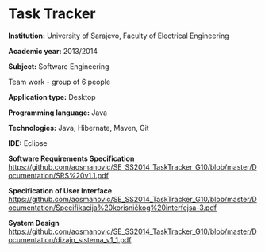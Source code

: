 # Task Tracker 

**Institution:** University of Sarajevo, Faculty of Electrical Engineering

**Academic year:** 2013/2014

**Subject:** Software Engineering

Team work - group of 6 people

**Application type:** Desktop

**Programming language:** Java

**Technologies:** Java, Hibernate, Maven, Git

**IDE:** Eclipse

**Software Requirements Specification**
https://github.com/aosmanovic/SE_SS2014_TaskTracker_G10/blob/master/Documentation/SRS%20v1.1.pdf

**Specification of User Interface**
https://github.com/aosmanovic/SE_SS2014_TaskTracker_G10/blob/master/Documentation/Specifikacija%20korisničkog%20interfejsa-3.pdf

**System Design**
https://github.com/aosmanovic/SE_SS2014_TaskTracker_G10/blob/master/Documentation/dizajn_sistema_v1_1.pdf

